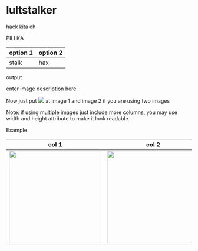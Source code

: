 # lultstalker
hack kita eh

PILI KA


| option 1     | option 2      |
|------------|-------------|
| stalk  | hax |

output

enter image description here


Now just put <img src="url/relativePath"> at image 1 and image 2 if you are using two images


Note: if using multiple images just include more columns, you may use width and height attribute to make it look readable.

Example


| col 1      | col 2      |
|------------|-------------|
| <img src="https://media.wired.com/photos/5926db217034dc5f91becd6b/master/w_582,c_limit/so-logo-s.jpg" width="250"> | <img src="https://mk0jobadderjftub56m0.kinstacdn.com/wp-content/uploads/stackoverflow.com-300.jpg" width="250"> |

